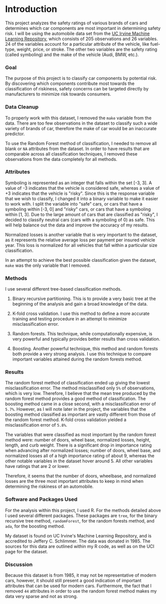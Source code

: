 # Introduction

This project analyzes the safety ratings of various brands of cars and determines which car components are most important in determining safety risk. I will be using the automobile data set from the [UC Irvine Machine Learning Repository]( http://archive.ics.uci.edu/ml/), which consists of 205 observations and 26 variables. 24 of the variables account for a particular attribute of the vehicle, like fuel-type, weight, price, or stroke. The other two variables are the safety rating (called symboling) and the make of the vehicle (Audi, BMW, etc.). 

### Goal
The purpose of this project is to classify car components by potential risk. By discovering which components contribute most towards the classification of riskiness, safety concerns can be targeted directly by manufacturers to minimize risk towards consumers.

### Data Cleanup
To properly work with this dataset, I removed the `make` variable from the data. There are too few observations in the dataset to classify such a wide variety of brands of car, therefore the make of car would be an inaccurate predictor. 

To use the Random Forest method of classification, I needed to remove all blank or `NA` attributes from the dataset. In order to have results that are comparable across all classification techniques, I removed these observations from the data completely for all methods.

### Attributes
Symboling is represented as an integer that falls within the set [-3, 3]. A value of -3 indicates that the vehicle is considered safe, whereas a value of +3 indicates that the vehicle is "risky". Since this is the response variable that we wish to classify, I changed it into a binary variable to make it easier to work with. I split the variable into "safe" cars, or cars that have a symboling within [-3, 0] and "risky" cars, or cars that have a symboling within [1, 3]. Due to the large amount of cars that are classified as "risky", I decided to classify neutral cars (cars with a symboling of 0) as safe. This will help balance out the data and improve the accuracy of my results.

Normalized losses is another variable that is very important to the dataset, as it represents the relative average loss per payment per insured vehicle year. This loss is normalized for all vehicles that fall within a particular size classification.

In an attempt to achieve the best possible classification given the dataset, `make` was the only variable that I removed.

### Methods
I use several different tree-based classification methods.

 1. Binary recursive partitioning. This is to provide a very basic tree at the beginning of the analysis and gain a broad knowledge of the data.
 
 2. K-fold cross validation. I use this method to define a more accurate training and testing procedure in an attempt to minimize misclassification error.
 
 3. Random forests. This technique, while computationally expensive, is very powerful and typically provides better results than cross validation.
 
 4.	Boosting. Another powerful technique, this method and random forests both provide a very strong analysis. I use this technique to compare important variables attained during the random forests method.

### Results
The random forest method of classification ended up giving the lowest misclassification error. The method misclassified only `5%` of observations, which is very low. Therefore, I believe that the mean tree produced by the random forest method provides a good method of classification. The boosting method came in a close second, with a misclassification error of `5.7%`. However, as I will note later in the project, the variables that the boosting method classified as important are vastly different from those of the random forest method. K-fold cross validation yielded a misclassification error of `5.8%`.

The variables that were classified as most important by the random forest method were: number of doors, wheel base, normalized losses, height, length, and curb weight. There is a significant drop in importance rating when advancing after normalized losses; number of doors, wheel base, and normalized losses all of a high importance rating of about 9, whereas the other notable variables in the dataset hover around 5. All other variables have ratings that are 2 or lower.

Therefore, it seems that the number of doors, wheelbase, and normalized losses are the three most important attributes to keep in mind when determining the riskiness of an automobile.

### Software and Packages Used

For the analysis within this project, I used R. For the methods detailed above I used several different packages. These packages are `tree`, for the binary recursive tree method, `randomForest`, for the random forests method, and `ada`, for the boosting method.

My dataset is found on UC Irvine's Machine Learning Repository, and is accredited to Jeffery C. Schlimmer. The data was donated in 1985. The sources for this data are outlined within my R code, as well as on the UCI page for the dataset.

### Discussion

Because this dataset is from 1985, it may not be representative of modern cars, however, it should still present a good indication of important attributes that can be used for modern cars. Furthermore, the fact that I removed `44` attributes in order to use the random forest method makes my data very sparse and not as strong.
